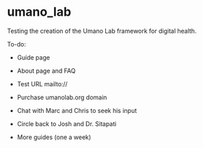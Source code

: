 # umano_lab
Testing the creation of the Umano Lab framework for digital health.


To-do:
- Guide page
- About page and FAQ


- Test URL mailto://
- Purchase umanolab.org domain


- Chat with Marc and Chris to seek his input
- Circle back to Josh and Dr. Sitapati
- More guides (one a week)
